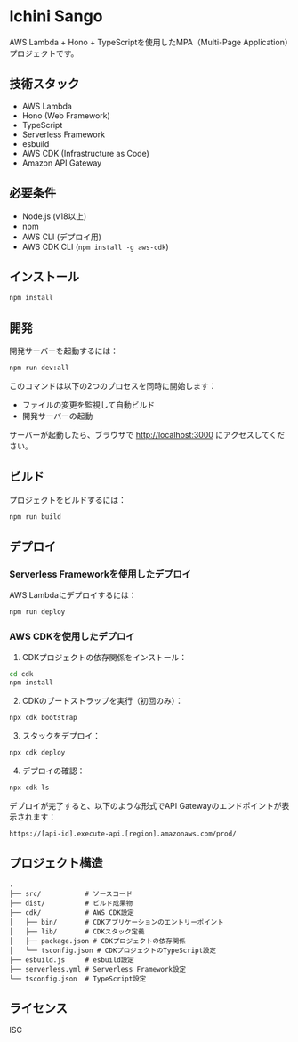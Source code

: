 # Ichini Sango

AWS Lambda + Hono + TypeScriptを使用したMPA（Multi-Page Application）プロジェクトです。

## 技術スタック

- AWS Lambda
- Hono (Web Framework)
- TypeScript
- Serverless Framework
- esbuild
- AWS CDK (Infrastructure as Code)
- Amazon API Gateway

## 必要条件

- Node.js (v18以上)
- npm
- AWS CLI (デプロイ用)
- AWS CDK CLI (`npm install -g aws-cdk`)

## インストール

```bash
npm install
```

## 開発

開発サーバーを起動するには：

```bash
npm run dev:all
```

このコマンドは以下の2つのプロセスを同時に開始します：

- ファイルの変更を監視して自動ビルド
- 開発サーバーの起動

サーバーが起動したら、ブラウザで <http://localhost:3000> にアクセスしてください。

## ビルド

プロジェクトをビルドするには：

```bash
npm run build
```

## デプロイ

### Serverless Frameworkを使用したデプロイ

AWS Lambdaにデプロイするには：

```bash
npm run deploy
```

### AWS CDKを使用したデプロイ

1. CDKプロジェクトの依存関係をインストール：

```bash
cd cdk
npm install
```

2. CDKのブートストラップを実行（初回のみ）：

```bash
npx cdk bootstrap
```

3. スタックをデプロイ：

```bash
npx cdk deploy
```

4. デプロイの確認：

```bash
npx cdk ls
```

デプロイが完了すると、以下のような形式でAPI Gatewayのエンドポイントが表示されます：

```
https://[api-id].execute-api.[region].amazonaws.com/prod/
```

## プロジェクト構造

```
.
├── src/           # ソースコード
├── dist/          # ビルド成果物
├── cdk/           # AWS CDK設定
│   ├── bin/       # CDKアプリケーションのエントリーポイント
│   ├── lib/       # CDKスタック定義
│   ├── package.json # CDKプロジェクトの依存関係
│   └── tsconfig.json # CDKプロジェクトのTypeScript設定
├── esbuild.js     # esbuild設定
├── serverless.yml # Serverless Framework設定
└── tsconfig.json  # TypeScript設定
```

## ライセンス

ISC
